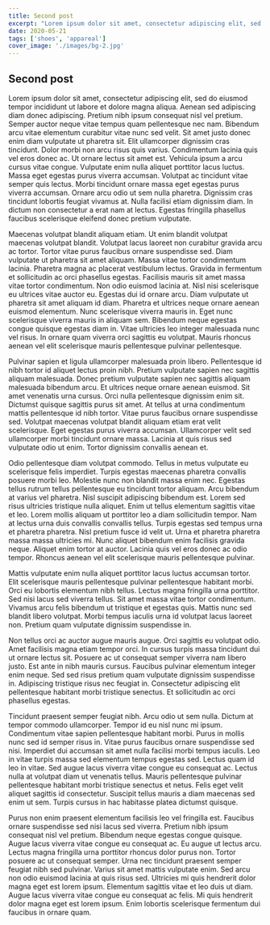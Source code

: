 ```yaml
---
title: Second post
excerpt: "Lorem ipsum dolor sit amet, consectetur adipiscing elit, sed do eiusmod tempor incididunt ut labore et dolore magna aliqua."
date: 2020-05-21
tags: ['shoes', 'appareal']
cover_image: './images/bg-2.jpg'
---
```


## Second post

Lorem ipsum dolor sit amet, consectetur adipiscing elit, sed do eiusmod tempor incididunt ut labore et dolore magna aliqua. Aenean sed adipiscing diam donec adipiscing. Pretium nibh ipsum consequat nisl vel pretium. Semper auctor neque vitae tempus quam pellentesque nec nam. Bibendum arcu vitae elementum curabitur vitae nunc sed velit. Sit amet justo donec enim diam vulputate ut pharetra sit. Elit ullamcorper dignissim cras tincidunt. Dolor morbi non arcu risus quis varius. Condimentum lacinia quis vel eros donec ac. Ut ornare lectus sit amet est. Vehicula ipsum a arcu cursus vitae congue. Vulputate enim nulla aliquet porttitor lacus luctus. Massa eget egestas purus viverra accumsan. Volutpat ac tincidunt vitae semper quis lectus. Morbi tincidunt ornare massa eget egestas purus viverra accumsan. Ornare arcu odio ut sem nulla pharetra. Dignissim cras tincidunt lobortis feugiat vivamus at. Nulla facilisi etiam dignissim diam. In dictum non consectetur a erat nam at lectus. Egestas fringilla phasellus faucibus scelerisque eleifend donec pretium vulputate.

Maecenas volutpat blandit aliquam etiam. Ut enim blandit volutpat maecenas volutpat blandit. Volutpat lacus laoreet non curabitur gravida arcu ac tortor. Tortor vitae purus faucibus ornare suspendisse sed. Diam vulputate ut pharetra sit amet aliquam. Massa vitae tortor condimentum lacinia. Pharetra magna ac placerat vestibulum lectus. Gravida in fermentum et sollicitudin ac orci phasellus egestas. Facilisis mauris sit amet massa vitae tortor condimentum. Non odio euismod lacinia at. Nisl nisi scelerisque eu ultrices vitae auctor eu. Egestas dui id ornare arcu. Diam vulputate ut pharetra sit amet aliquam id diam. Pharetra et ultrices neque ornare aenean euismod elementum. Nunc scelerisque viverra mauris in. Eget nunc scelerisque viverra mauris in aliquam sem. Bibendum neque egestas congue quisque egestas diam in. Vitae ultricies leo integer malesuada nunc vel risus. In ornare quam viverra orci sagittis eu volutpat. Mauris rhoncus aenean vel elit scelerisque mauris pellentesque pulvinar pellentesque.

Pulvinar sapien et ligula ullamcorper malesuada proin libero. Pellentesque id nibh tortor id aliquet lectus proin nibh. Pretium vulputate sapien nec sagittis aliquam malesuada. Donec pretium vulputate sapien nec sagittis aliquam malesuada bibendum arcu. Et ultrices neque ornare aenean euismod. Sit amet venenatis urna cursus. Orci nulla pellentesque dignissim enim sit. Dictumst quisque sagittis purus sit amet. At tellus at urna condimentum mattis pellentesque id nibh tortor. Vitae purus faucibus ornare suspendisse sed. Volutpat maecenas volutpat blandit aliquam etiam erat velit scelerisque. Eget egestas purus viverra accumsan. Ullamcorper velit sed ullamcorper morbi tincidunt ornare massa. Lacinia at quis risus sed vulputate odio ut enim. Tortor dignissim convallis aenean et.

Odio pellentesque diam volutpat commodo. Tellus in metus vulputate eu scelerisque felis imperdiet. Turpis egestas maecenas pharetra convallis posuere morbi leo. Molestie nunc non blandit massa enim nec. Egestas tellus rutrum tellus pellentesque eu tincidunt tortor aliquam. Arcu bibendum at varius vel pharetra. Nisl suscipit adipiscing bibendum est. Lorem sed risus ultricies tristique nulla aliquet. Enim ut tellus elementum sagittis vitae et leo. Lorem mollis aliquam ut porttitor leo a diam sollicitudin tempor. Nam at lectus urna duis convallis convallis tellus. Turpis egestas sed tempus urna et pharetra pharetra. Nisl pretium fusce id velit ut. Urna et pharetra pharetra massa massa ultricies mi. Nunc aliquet bibendum enim facilisis gravida neque. Aliquet enim tortor at auctor. Lacinia quis vel eros donec ac odio tempor. Rhoncus aenean vel elit scelerisque mauris pellentesque pulvinar.

Mattis vulputate enim nulla aliquet porttitor lacus luctus accumsan tortor. Elit scelerisque mauris pellentesque pulvinar pellentesque habitant morbi. Orci eu lobortis elementum nibh tellus. Lectus magna fringilla urna porttitor. Sed nisi lacus sed viverra tellus. Sit amet massa vitae tortor condimentum. Vivamus arcu felis bibendum ut tristique et egestas quis. Mattis nunc sed blandit libero volutpat. Morbi tempus iaculis urna id volutpat lacus laoreet non. Pretium quam vulputate dignissim suspendisse in.

Non tellus orci ac auctor augue mauris augue. Orci sagittis eu volutpat odio. Amet facilisis magna etiam tempor orci. In cursus turpis massa tincidunt dui ut ornare lectus sit. Posuere ac ut consequat semper viverra nam libero justo. Est ante in nibh mauris cursus. Faucibus pulvinar elementum integer enim neque. Sed sed risus pretium quam vulputate dignissim suspendisse in. Adipiscing tristique risus nec feugiat in. Consectetur adipiscing elit pellentesque habitant morbi tristique senectus. Et sollicitudin ac orci phasellus egestas.

Tincidunt praesent semper feugiat nibh. Arcu odio ut sem nulla. Dictum at tempor commodo ullamcorper. Tempor id eu nisl nunc mi ipsum. Condimentum vitae sapien pellentesque habitant morbi. Purus in mollis nunc sed id semper risus in. Vitae purus faucibus ornare suspendisse sed nisi. Imperdiet dui accumsan sit amet nulla facilisi morbi tempus iaculis. Leo in vitae turpis massa sed elementum tempus egestas sed. Lectus quam id leo in vitae. Sed augue lacus viverra vitae congue eu consequat ac. Lectus nulla at volutpat diam ut venenatis tellus. Mauris pellentesque pulvinar pellentesque habitant morbi tristique senectus et netus. Felis eget velit aliquet sagittis id consectetur. Suscipit tellus mauris a diam maecenas sed enim ut sem. Turpis cursus in hac habitasse platea dictumst quisque.

Purus non enim praesent elementum facilisis leo vel fringilla est. Faucibus ornare suspendisse sed nisi lacus sed viverra. Pretium nibh ipsum consequat nisl vel pretium. Bibendum neque egestas congue quisque. Augue lacus viverra vitae congue eu consequat ac. Eu augue ut lectus arcu. Lectus magna fringilla urna porttitor rhoncus dolor purus non. Tortor posuere ac ut consequat semper. Urna nec tincidunt praesent semper feugiat nibh sed pulvinar. Varius sit amet mattis vulputate enim. Sed arcu non odio euismod lacinia at quis risus sed. Ultricies mi quis hendrerit dolor magna eget est lorem ipsum. Elementum sagittis vitae et leo duis ut diam. Augue lacus viverra vitae congue eu consequat ac felis. Mi quis hendrerit dolor magna eget est lorem ipsum. Enim lobortis scelerisque fermentum dui faucibus in ornare quam.
